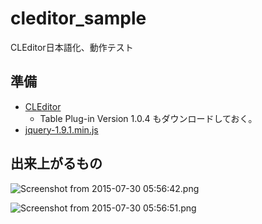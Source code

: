 # cleditor_sample

CLEditor日本語化、動作テスト

## 準備

* [CLEditor](http://premiumsoftware.net/cleditor/downloads)
    * Table Plug-in Version 1.0.4 もダウンロードしておく。
* [jquery-1.9.1.min.js](http://code.jquery.com/jquery-1.9.1.min.js)

## 出来上がるもの

![Screenshot from 2015-07-30 05:56:42.png](https://qiita-image-store.s3.amazonaws.com/0/25728/61d2c319-0641-d959-317f-6b720bf350a6.png)

![Screenshot from 2015-07-30 05:56:51.png](https://qiita-image-store.s3.amazonaws.com/0/25728/2f6f2c41-1001-b86e-7cc4-94ae97b0e6eb.png)

